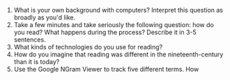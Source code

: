 1. What is your own background with computers? Interpret this question as broadly as you'd like. 
2. Take a few minutes and take seriously the following question: how do you read? What happens during the process? Describe it in 3-5 sentences.
3. What kinds of technologies do you use for reading?
4. How do you imagine that reading was different in the nineteenth-century than it is today?
5. Use the Google NGram Viewer to track five different terms. How 